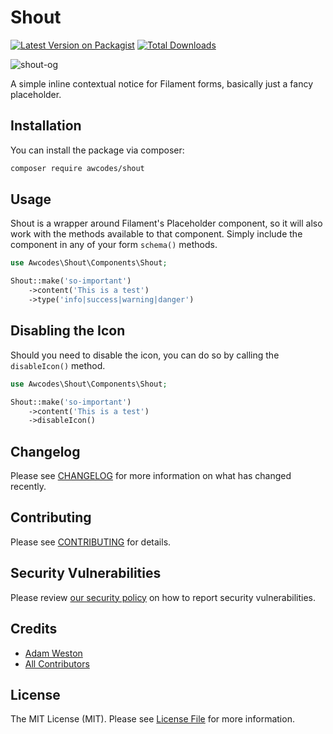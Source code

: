 # Shout

[![Latest Version on Packagist](https://img.shields.io/packagist/v/awcodes/shout.svg?style=flat-square)](https://packagist.org/packages/awcodes/shout)
[![Total Downloads](https://img.shields.io/packagist/dt/awcodes/shout.svg?style=flat-square)](https://packagist.org/packages/awcodes/shout)

![shout-og](https://github.com/awcodes/shout/assets/3596800/824ecf78-0a0c-482c-8137-0ca48786869f)

A simple inline contextual notice for Filament forms, basically just a fancy placeholder.

## Installation

You can install the package via composer:

```bash
composer require awcodes/shout
```

## Usage

Shout is a wrapper around Filament's Placeholder component, so it will also work with the methods available to that component. Simply include the component in any of your form `schema()` methods.

```php
use Awcodes\Shout\Components\Shout;

Shout::make('so-important')
    ->content('This is a test')
    ->type('info|success|warning|danger')
```

## Disabling the Icon

Should you need to disable the icon, you can do so by calling the `disableIcon()` method.

```php
use Awcodes\Shout\Components\Shout;

Shout::make('so-important')
    ->content('This is a test')
    ->disableIcon()
```

## Changelog

Please see [CHANGELOG](CHANGELOG.md) for more information on what has changed recently.

## Contributing

Please see [CONTRIBUTING](.github/CONTRIBUTING.md) for details.

## Security Vulnerabilities

Please review [our security policy](../../security/policy) on how to report security vulnerabilities.

## Credits

- [Adam Weston](https://github.com/awcodes)
- [All Contributors](../../contributors)

## License

The MIT License (MIT). Please see [License File](LICENSE.md) for more information.
